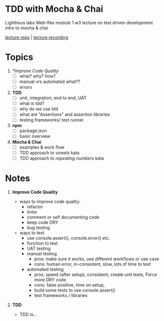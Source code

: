# TDD with Mocha & Chai
Lighthous labs Web-flex module 1 w3 lecture on test driven development intro to mocha &amp; chai

[lecture repo](https://github.com/ermurray/tdd-mocha-chai) | [lecture recording]()

# Topics
1. **Improve Code Quality*
    - [ ] what? why? how?
    - [ ] manual vrs automated what??
    - [ ] errors

2. **TDD**
    -  [ ] unit, integration, end to end, UAT 
    -  [ ] what is tdd?
    -  [ ] why do we use tdd
    -  [ ] what are "Assertions" and assertion libraries
    -  [ ] testing frameworks/ test runner

3. **npm**
    -  [ ] package.json
    -  [ ] basic overview

4. **Mocha & Chai**
    -  [ ] examples & work flow 
    -  [ ] TDD approach to *vowels* kata
    -  [ ] TDD approach to *repeating numbers* kata

# Notes

1. **Improve Code Quality**
    - ways to improve code quality:
      - refactor
      - linter
      - comment or self documenting code
      - keep code DRY 
      - bug testing
    - ways to test 
      - use console.assert(), console.error() etc.
      - function to test
      - UAT testing 
      - manual testing 
         * pros: make sure it works, use different workflows or use case
         * cons: human error, in-consistent, slow, lots of time to test
      - automated testing
        * pros: speed (after setup), consistent, create unit tests, Force more DRY code
        * cons: false positive, time on setup,  
        - build some tests to use console.assert()
        - test frameworks / libraries

    

2. **TDD**
    - TDD is...